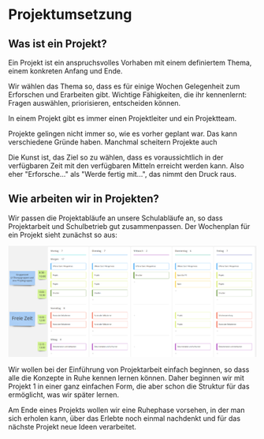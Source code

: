 # Projektumsetzung

## Was ist ein Projekt?

Ein Projekt ist ein anspruchsvolles Vorhaben mit einem definiertem Thema, einem konkreten Anfang und Ende. 

Wir wählen das Thema so, dass es für einige Wochen Gelegenheit zum Erforschen und Erarbeiten gibt. Wichtige Fähigkeiten, die ihr kennenlernt: Fragen auswählen, priorisieren, entscheiden können.

In einem Projekt gibt es immer einen Projektleiter und ein Projektteam.

Projekte gelingen nicht immer so, wie es vorher geplant war. Das kann verschiedene Gründe haben. Manchmal scheitern Projekte auch

Die Kunst ist, das Ziel so zu wählen, dass es voraussichtlich in der verfügbaren Zeit mit den verfügbaren Mitteln erreicht werden kann. Also eher "Erforsche..." als "Werde fertig mit...", das nimmt den Druck raus.

## Wie arbeiten wir in Projekten?

Wir passen die Projektabläufe an unsere Schulabläufe an, so dass Projektarbeit und Schulbetrieb gut zusammenpassen. Der Wochenplan für ein Projekt sieht zunächst so aus:

![](../../.gitbook/assets/grafik%20%283%29.png)

Wir wollen bei der Einführung von Projektarbeit einfach beginnen, so dass alle die Konzepte in Ruhe kennen lernen können. Daher beginnen wir mit Projekt 1 in einer ganz einfachen Form, die aber schon die Struktur für das ermöglicht, was wir später lernen.

Am Ende eines Projekts wollen wir eine Ruhephase vorsehen, in der man sich erholen kann, über das Erlebte noch einmal nachdenkt und für das nächste Projekt neue Ideen verarbeitet.



